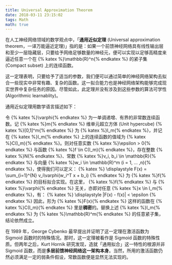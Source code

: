 ```yaml
---
title: Universal Approximation Theorem
date: 2018-03-11 23:15:02
tags: Math
math: true
---
```


在人工神经网络领域的数学观点中，「**通用近似定理** (Universal approximation theorem，一译万能逼近定理)」指的是：如果一个前馈神经网络具有线性输出层和至少一层隐藏层，只要给予网络足够数量的神经元，便可以实现以足够高精度来逼近任意一个在 {% katex %}\mathbb{R}^n{% endkatex %} 的紧子集 (Compact subset) 上的连续函数。

这一定理表明，只要给予了适当的参数，我们便可以通过简单的神经网络架构去拟合一些现实中非常有趣、复杂的函数。这一拟合能力也是神经网络架构能够完成现实世界中复杂任务的原因。尽管如此，此定理并没有涉及到这些参数的算法可学性 (Algorithmic learnablity)。

通用近似定理用数学语言描述如下：

令 {% katex %}\varphi{% endkatex %} 为一单调递增、有界的非常数连续函数。记 {% katex %}m{% endkatex %} 维单元超立方体 (Unit hypercube) {% katex %}[0,1]^m{% endkatex %} 为 {% katex %}I_m{% endkatex %}，并记在 {% katex %}I_m{% endkatex %} 上的连续函数的值域为 {% katex %}C(I_m){% endkatex %}。则对任意实数 {% katex %}\epsilon > 0{% endkatex %} 与函数 {% katex %}f \in C(I_m){% endkatex %}，存在整数 {% katex %}N{% endkatex %}、常数 {% katex %}v_i, b_i \in \mathbb{R}{% endkatex %} 与向量 {% katex %}w_i \in \mathbb{R}^m (i = 1, ... ,n){% endkatex %}，使得我们可以定义：
{% katex %}
\displaystyle F(x) = \sum_{i=1}^{N} v_i\varphi(w_i^T x + b_i)
{% endkatex %}
为 {% katex %}f{% endkatex %} 的目标拟合实现。在这里， {% katex %}f{% endkatex %} 与 {% katex %}\varphi{% endkatex %} 无关，亦即对任意 {% katex %}x \in I_m{% endkatex %}，有：
{% katex %}
\displaystyle |F(x) - f(x)| < \epsilon
{% endkatex %}
因此，形为 {% katex %}F(x){% endkatex %} 这样的函数在 {% katex %}C(I_m){% endkatex %} 里是**稠密**的。替换上述 {% katex %}I_m{% endkatex %} 为 {% katex %}\mathbb{R}^m{% endkatex %} 的任意紧子集，结论依然成立。

在 1989 年，George Cybenko 最早提出并证明了这一定理在激活函数为 Sigmoid 函数时的特殊情况。那时，这一定理被看作是 Sigmoid 函数的特殊性质。但两年之后，Kurt Hornik 研究发现，造就「通用拟合」这一特性的根源并非 Sigmoid 函数，而是**多层前馈神经网络这一架构本身**。当然，所用的激活函数仍然必须满足一定的弱条件假设，常数函数便是显然无法实现的。

 